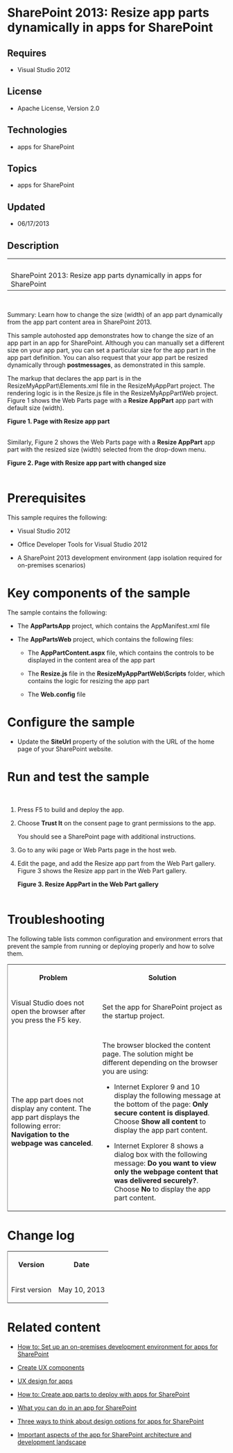 # SharePoint 2013: Resize app parts dynamically in apps for SharePoint
## Requires
- Visual Studio 2012
## License
- Apache License, Version 2.0
## Technologies
- apps for SharePoint
## Topics
- apps for SharePoint
## Updated
- 06/17/2013
## Description

<div id="header">
<table id="bottomTable" cellspacing="0" cellpadding="0">
<tbody>
<tr id="headerTableRow1">
<td align="left"><span id="runningHeaderText">&nbsp;</span></td>
</tr>
<tr id="headerTableRow2">
<td align="left"><span id="nsrTitle">SharePoint 2013: Resize app parts dynamically in apps for SharePoint</span></td>
</tr>
</tbody>
</table>
</div>
<div id="mainSection">
<div id="mainBody">
<p>&nbsp;</p>
<div>
<p><span>Summary:</span> Learn how to change the size (width) of an app part dynamically from the app part content area in SharePoint 2013.</p>
</div>
<div>
<p>This sample autohosted app demonstrates how to change the size of an app part in an app for SharePoint. Although you can manually set a different size on your app part, you can set a particular size for the app part in the app part definition. You can also
 request that your app part be resized dynamically through <strong><span class="ui">postmessages</span></strong>, as demonstrated in this sample.</p>
</div>
<div id="sectionSection0">
<p>The markup that declares the app part is in the ResizeMyAppPart\Elements.xml file in the ResizeMyAppPart project. The rendering logic is in the Resize.js file in the ResizeMyAppPartWeb project. Figure 1 shows the Web Parts page with a
<strong><span class="ui">Resize AppPart</span></strong> app part with default size (width).</p>
<strong>
<div class="caption">Figure 1. Page with Resize app part</div>
</strong><br>
<img src="85191-image.png" alt="">
<p>Similarly, Figure 2 shows the Web Parts page with a <strong><span class="ui">Resize AppPart</span></strong> app part with the resized size (width) selected from the drop-down menu.</p>
<strong>
<div class="caption">Figure 2. Page with Resize app part with changed size</div>
</strong><br>
<img src="85193-image.png" alt=""></div>
<h1>Prerequisites</h1>
<div id="sectionSection1">
<p>This sample requires the following:</p>
<ul>
<li>
<p>Visual Studio 2012</p>
</li><li>
<p>Office Developer Tools for Visual Studio 2012</p>
</li><li>
<p>A SharePoint 2013 development environment (app isolation required for on-premises scenarios)</p>
</li></ul>
</div>
<h1>Key components of the sample</h1>
<div id="sectionSection2">
<p>The sample contains the following:</p>
<ul>
<li>
<p>The <strong><span class="ui">AppPartsApp</span></strong> project, which contains the AppManifest.xml file</p>
</li><li>
<p>The <strong><span class="ui">AppPartsWeb</span></strong> project, which contains the following files:</p>
<ul>
<li>
<p>The <strong><span class="ui">AppPartContent.aspx</span></strong> file, which contains the controls to be displayed in the content area of the app part</p>
</li><li>
<p>The <strong><span class="ui">Resize.js</span></strong> file in the <strong><span class="ui">ResizeMyAppPartWeb\Scripts</span></strong> folder, which contains the logic for resizing the app part</p>
</li><li>
<p>The <strong><span class="ui">Web.config</span></strong> file</p>
</li></ul>
</li></ul>
</div>
<h1>Configure the sample</h1>
<div id="sectionSection3">
<ul>
<li>
<p>Update the <span><strong><span class="keyword">SiteUrl</span></strong></span> property of the solution with the URL of the home page of your SharePoint website.</p>
</li></ul>
</div>
<h1>Run and test the sample</h1>
<div id="sectionSection4">
<p>&nbsp;</p>
<ol>
<li>
<p>Press F5 to build and deploy the app.</p>
</li><li>
<p>Choose <strong><span class="ui">Trust It</span></strong> on the consent page to grant permissions to the app.</p>
<p>You should see a SharePoint page with additional instructions.</p>
</li><li>
<p>Go to any wiki page or Web Parts page in the host web.</p>
</li><li>
<p>Edit the page, and add the Resize app part from the Web Part gallery. Figure 3 shows the Resize app part in the Web Part gallery.</p>
<strong>
<div class="caption">Figure 3. Resize AppPart in the Web Part gallery</div>
</strong><br>
<img src="85192-image.png" alt=""> </li></ol>
</div>
<h1>Troubleshooting</h1>
<div id="sectionSection5">
<p>The following table lists common configuration and environment errors that prevent the sample from running or deploying properly and how to solve them.</p>
<strong>
<div class="caption"></div>
</strong>
<div>
<table cellspacing="2" cellpadding="5" width="50%" frame="lhs">
<tbody>
<tr>
<th>
<p>Problem</p>
</th>
<th>
<p>Solution</p>
</th>
</tr>
<tr>
<td>
<p>Visual Studio does not open the browser after you press the F5 key.</p>
</td>
<td>
<p>Set the app for SharePoint project as the startup project.</p>
</td>
</tr>
<tr>
<td>
<p>The app part does not display any content. The app part displays the following error:
<strong>Navigation to the webpage was canceled</strong>.</p>
</td>
<td>
<p>The browser blocked the content page. The solution might be different depending on the browser you are using:</p>
<ul>
<li>
<p>Internet Explorer 9 and 10 display the following message at the bottom of the page:
<strong>Only secure content is displayed</strong>. Choose <strong><span class="ui">Show all content</span></strong> to display the app part content.</p>
</li><li>
<p>Internet Explorer 8 shows a dialog box with the following message: <strong>Do you want to view only the webpage content that was delivered securely?</strong>. Choose
<strong><span class="ui">No</span></strong> to display the app part content.</p>
</li></ul>
</td>
</tr>
</tbody>
</table>
</div>
</div>
<h1>Change log</h1>
<div id="sectionSection6"><strong>
<div class="caption"></div>
</strong>
<div>
<table cellspacing="2" cellpadding="5" width="50%" frame="lhs">
<tbody>
<tr>
<th>
<p>Version</p>
</th>
<th>
<p>Date</p>
</th>
</tr>
<tr>
<td>
<p>First version</p>
</td>
<td>
<p>May 10, 2013</p>
</td>
</tr>
</tbody>
</table>
</div>
</div>
<h1>Related content</h1>
<div id="sectionSection7">
<ul>
<li>
<p><a href="http://msdn.microsoft.com/en-us/library/b0878c12-27c9-4eea-ae3b-7e79e5a8838d" target="_blank">How to: Set up an on-premises development environment for apps for SharePoint</a></p>
</li><li>
<p><a href="http://msdn.microsoft.com/en-us/library/bfdd0a58-2cc5-4805-ac89-4bd2fe6f3b09" target="_blank">Create UX components</a></p>
</li><li>
<p><a href="http://msdn.microsoft.com/en-us/library/d60f409a-b292-4c06-8128-88629091b753" target="_blank">UX design for apps</a></p>
</li><li>
<p><a href="http://msdn.microsoft.com/en-us/library/a2664289-6c56-4cb1-987a-22367fad55eb" target="_blank">How to: Create app parts to deploy with apps for SharePoint</a>
<a href="http://msdn.microsoft.com/library/a2664289-6c56-4cb1-987a-22367fad55eb.aspx" target="_blank">
</a></p>
</li><li>
<p><a href="http://msdn.microsoft.com/en-us/library/26f2999e-db7f-4fe7-a00f-05b009b1927d" target="_blank">What you can do in an app for SharePoint</a></p>
</li><li>
<p><a href="http://msdn.microsoft.com/en-us/library/0942fdce-3227-496a-8873-399fc1dbb72c" target="_blank">Three ways to think about design options for apps for SharePoint</a></p>
</li><li>
<p><a href="http://msdn.microsoft.com/en-us/library/ae96572b-8f06-4fd3-854f-fc312f7f2d88" target="_blank">Important aspects of the app for SharePoint architecture and development landscape</a></p>
</li></ul>
</div>
</div>
</div>
<p>&nbsp;</p>
